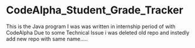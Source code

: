# CodeAlpha_Student_Grade_Tracker
 This is the Java program I was was written in internship period of with CodeAlpha Due to some Technical Issue i was deleted old repo and instedly add new repo with same name.....

